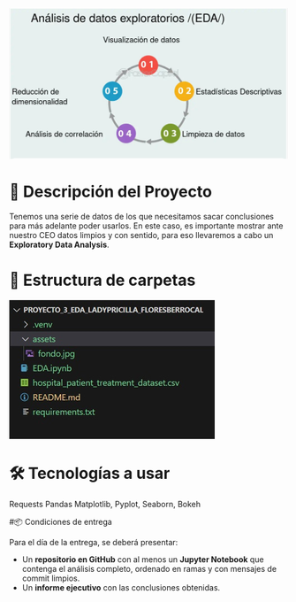 ![Descripción de la imagen](assets/fondo.jpg)
# 📝 Descripción del Proyecto

Tenemos una serie de datos de los que necesitamos sacar conclusiones para más adelante poder usarlos. En este caso, es importante mostrar ante nuestro CEO datos limpios y con sentido, para eso llevaremos a cabo un **Exploratory Data Analysis**.

# 📁 Estructura de carpetas
![Descripción de la imagen](assets/estructura.jpg)

# 🛠️ Tecnologías a usar

Requests
Pandas
Matplotlib, Pyplot, Seaborn, Bokeh

#📦 Condiciones de entrega

Para el día de la entrega, se deberá presentar:

- Un **repositorio en GitHub** con al menos un **Jupyter Notebook** que contenga el análisis completo, ordenado en ramas y con mensajes de commit limpios.
- Un **informe ejecutivo** con las conclusiones obtenidas.